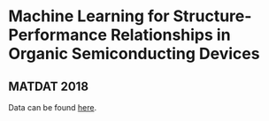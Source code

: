 # Machine Learning for Structure-Performance Relationships in Organic Semiconducting Devices

## MATDAT 2018

Data can be found [here](https://scholarworks.boisestate.edu/cme_lab/3/).